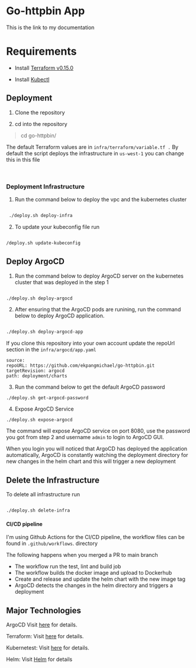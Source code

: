 
  

  

# Go-httpbin App

This is the link to my documentation 

# Requirements

  
  

- Install [Terraform v0.15.0](https://learn.hashicorp.com/tutorials/terraform/install-cli)

  

- Install [Kubectl](https://kubernetes.io/docs/tasks/tools/)

## Deployment

  

1. Clone the repository

  

2. cd into the repository

  

> cd go-httpbin/

  

The default Terraform values are in `infra/terraform/variable.tf .` By default the script deploys the infrastructure in `us-west-1` you can change this in this file

  

<br>

  
  

### Deployment Infrastructure

  

1. Run the command below to deploy the vpc and the kubernetes cluster

  

  

```bash

 ./deploy.sh deploy-infra

```

  

  

2. To update your kubeconfig file run

```bash

/deploy.sh update-kubeconfig

```

  

  

## Deploy ArgoCD

 
1. Run the command below to deploy ArgoCD server on the kubernetes cluster that was deployed in the step 1

  

  

```bash

./deploy.sh deploy-argocd

```

  

  

2. After ensuring that the ArgoCD pods are runining, run the command below to deploy ArgoCD application.


```bash

./deploy.sh deploy-argocd-app

```


If you clone this repository into your own account update the repoUrl section in the `infra/argocd/app.yaml `

 ```
source:
repoURL: https://github.com/ekpangmichael/go-httpbin.git
targetRevision: argocd
path: deployment/charts
```

  

3. Run the command below to get the default ArgoCD password

```
./deploy.sh get-argocd-password 
``` 
  

4. Expose ArgoCD Service 
```
./deploy.sh expose-argocd   
```
The command will expose ArgoCD service on port 8080, use the password you got from step 2 and username `admin` to login to ArgoCD GUI.
  
When you login you will noticed that ArgoCD has deployed the application automatically, ArgoCD is constantly watching the deployment directory for new changes in the helm chart and  this will trigger a new deployment 



## Delete the Infrastructure

  

To delete all infrastructure run

```bash

./deploy.sh delete-infra 

```
  

#### CI/CD pipeline

  I'm using Github Actions for the CI/CD pipeline, the workflow files can be found in `.github/workflows`. directory 

The following happens when you merged a PR to main branch
- The workflow run the test, lint and build job
- The workflow builds the docker image and upload to Dockerhub
- Create and release and update the helm chart with the new image tag
- ArgoCD detects the changes in the helm directory and triggers a deployment

  

## Major Technologies  

ArgoCD Visit [here](https://expressjs.com) for details.

Terraform: Visit [here](https://www.postgresql.org/docs) for details.

Kubernetest: Visit [here](https://sequelize.org/master) for details.

Helm: Visit [Helm](https://helm.sh/) for details

